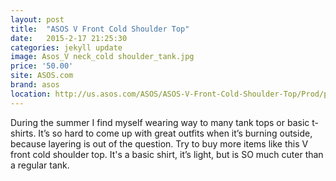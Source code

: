 ```yaml
---
layout: post
title:  "ASOS V Front Cold Shoulder Top"
date:   2015-2-17 21:25:30
categories: jekyll update
image: Asos_V neck_cold shoulder_tank.jpg
price: '50.00'
site: ASOS.com
brand: asos
location: http://us.asos.com/ASOS/ASOS-V-Front-Cold-Shoulder-Top/Prod/pgeproduct.aspx?iid=4865745&cid=4718&sh=0&pge=0&pgesize=36&sort=-1&clr=Cream&totalstyles=586&gridsize=3&TTP=1
---
```

During the summer I find myself wearing way to many tank tops or basic t-shirts. It’s so hard to come up with great outfits when it’s burning outside, because layering is out of the question. Try to buy more items like this V front cold shoulder top. It's a basic shirt, it’s light, but is SO much cuter than a regular tank.
